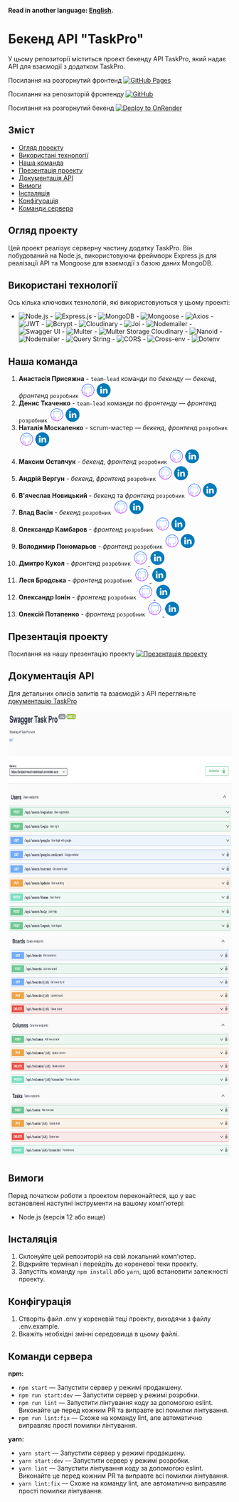 **Read in another language: [English](README.md).**

# Бекенд API "TaskPro"

У цьому репозиторії міститься проект бекенду API TaskPro, який надає API для взаємодії з додатком TaskPro.

Посилання на розгорнутий фронтенд [![GitHub Pages](https://img.shields.io/badge/Deploy-GitHub%20Pages-blue?style=for-the-badge&logo=github)](https://tkachenko01001.github.io/project-REACT_NODE/)

Посилання на репозиторій фронтенду [![GitHub](https://img.shields.io/badge/Repository-GitHub-green?style=for-the-badge&logo=github)](https://github.com/Tkachenko01001/project-REACT_NODE)

Посилання на розгорнутий бекенд [![Deploy to OnRender](https://img.shields.io/badge/Deploy-onRender-indigo?style=for-the-badge)](https://project-react-node-back.onrender.com/)

## Зміст

- [Огляд проекту](#огляд-проекту)
- [Використані технології](#використані-технології)
- [Наша команда](#наша-команда)
- [Презентація проекту](#презентація-проекту)
- [Документація API](#документація-api)
- [Вимоги](#вимоги)
- [Інсталяція](#інсталяція)
- [Конфігурація](#конфігурація)
- [Команди сервера](#команди-сервера)

## Огляд проекту

Цей проект реалізує серверну частину додатку TaskPro. Він побудований на Node.js, використовуючи фреймворк Express.js для реалізації API та Mongoose для взаємодії з базою даних MongoDB.

## Використані технології

Ось кілька ключових технологій, які використовуються у цьому проекті:

- ![Node.js](https://img.shields.io/badge/Node.js-14-green) - ![Express.js](https://img.shields.io/badge/Express.js-4.18-blue) - ![MongoDB](https://img.shields.io/badge/MongoDB-4.4-lightgreen) - ![Mongoose](https://img.shields.io/badge/Mongoose-7.4-orange) - ![Axios](https://img.shields.io/badge/Axios-1.4-red) - ![JWT](https://img.shields.io/badge/JSON%20Web%20Token-9.0-yellow) - ![Bcrypt](https://img.shields.io/badge/Bcrypt-5.1-purple) - ![Cloudinary](https://img.shields.io/badge/Cloudinary-1.40-brightgreen) - ![Joi](https://img.shields.io/badge/Joi-17.9-lightblue) - ![Nodemailer](https://img.shields.io/badge/Nodemailer-6.9-mediumorchid) - ![Swagger UI](https://img.shields.io/badge/Swagger%20UI-5.0-maroon) - ![Multer](https://img.shields.io/badge/Multer-1.4.5--lts.1-teal) - ![Multer Storage Cloudinary](https://img.shields.io/badge/Multer%20Storage%20Cloudinary-4.0-navy) - ![Nanoid](https://img.shields.io/badge/Nanoid-3.3.4-orange) - ![Nodemailer](https://img.shields.io/badge/Nodemailer-6.9-moccasin) - ![Query String](https://img.shields.io/badge/Query%20String-7.0-turquoise) - ![CORS](https://img.shields.io/badge/CORS-2.8-indigo) - ![Cross-env](https://img.shields.io/badge/Cross--env-7.0-palevioletred) - ![Dotenv](https://img.shields.io/badge/Dotenv-16.3-skyblue)

## Наша команда

 1. **Анастасія Присяжна** - `team-lead` команди по _бекенду_ — _бекенд_, _фронтенд_ ``розробник`` <a href="https://github.com/Anastasia-front"><img src='./images/github.png' alt="Репозиторій GitHub" width="35" height="35"></a><a href="https://www.linkedin.com/in/anastasiia-prysiazhnaia"><img src='./images/linkedin.png' alt="Профіль LinkedIn"  width="35" height="35"></a>
2. **Денис Ткаченко** - `team-lead` команди по _фронтенду_ — _фронтенд_ `розробник` <a href="https://github.com/Tkachenko01001"><img src='./images/github.png' alt="Репозиторій GitHub" width="35" height="35"></a><a href="https://www.linkedin.com/in/denis-tkachenko-developer/"><img src='./images/linkedin.png' alt="Профіль LinkedIn"  width="35" height="35"></a>
3. **Наталія Москаленко** - scrum-мастер — _бекенд_, _фронтенд_ `розробник` <a href="https://github.com/Nataly-Moskalenko"><img src='./images/github.png' alt="Репозиторій GitHub" width="35" height="35"></a><a href="https://www.linkedin.com/in/nataly-moskalenko/"><img src='./images/linkedin.png' alt="Профіль LinkedIn"  width="35" height="35"></a>
4. **Максим Остапчук** - _бекенд_, _фронтенд_ `розробник` <a href="https://github.com/gadgetadd"><img src='./images/github.png' alt="Репозиторій GitHub" width="35" height="35"></a><a href='https://www.linkedin.com/in/maksym-ostapchukk/'><img src='./images/linkedin.png' alt="Профіль LinkedIn"  width="35" height="35"></a>
5. **Андрій Вергун** - _бекенд_, _фронтенд_ `розробник` <a href="https://github.com/Andrii-Verhun"><img src='./images/github.png' alt="Репозиторій GitHub" width="35" height="35"></a><a href="https://www.linkedin.com/in/andrii-verhun/"><img src='./images/linkedin.png' alt="Профіль LinkedIn"  width="35" height="35"></a>
6. **В'ячеслав Новицький** - _бекенд_ та _фронтенд_ `розробник` <a href="https://github.com/W-Novytskyi"><img src='./images/github.png' alt="Репозиторій GitHub" width="35" height="35"></a><a href="https://www.linkedin.com/in/viacheslav-novytskyi-22a26b278/"><img src='./images/linkedin.png' alt="Профіль LinkedIn"  width="35" height="35"></a>
7. **Влад Васін** - _бекенд_ `розробник` <a href="https://github.com/Sldvld"><img src='./images/github.png' alt="Репозиторій GitHub" width="35" height="35"></a><a href="https://www.linkedin.com/in/"><img src='./images/linkedin.png' alt="Профіль LinkedIn"  width="35" height="35"></a>
8. **Олександр Камбаров** - _фронтенд_ `розробник` <a href="https://github.com/OleksandrKambarov"><img src='./images/github.png' alt="Репозиторій GitHub" width="35" height="35"></a><a href="https://www.linkedin.com/in/oleksandrkambarov/"><img src='./images/linkedin.png' alt="Профіль LinkedIn"  width="35" height="35"></a>
9. **Володимир Пономарьов** - _фронтенд_ `розробник` <a href="https://github.com/ripper3061"><img src='./images/github.png' alt="Репозиторій GitHub" width="35" height="35"></a><a href="https://www.linkedin.com/in/volodymyr-ponomarov/"><img src='./images/linkedin.png' alt="Профіль LinkedIn"  width="35" height="35"></a>
10. **Дмитро Кукол** - _фронтенд_ `розробник` <a href="https://github.com/demonsys"> <img src='./images/github.png' alt="Репозиторій GitHub" width="35" height="35"> </a> <a href="https://www.linkedin.com/in/denis-tkachenko-developer/"> <img src='./images/linkedin.png' alt="Профіль LinkedIn"  width="35" height="35"> </a>
11. **Леся Бродська** - _фронтенд_ `розробник` <a href="https://github.com/Lesya-Brodskaya"> <img src='./images/github.png' alt="Репозиторій GitHub" width="35" height="35"> </a> <a href="https://www.linkedin.com/in/lesia-brodska/"> <img src='./images/linkedin.png' alt="Профіль LinkedIn"  width="35" height="35"> </a>
12. **Олександр Іонін** - _фронтенд_ `розробник` <a href="https://github.com/Ionytch"> <img src='./images/github.png' alt="Репозиторій GitHub" width="35" height="35"> </a> <a href="https://www.linkedin.com/in/oleksandr-ionin-225aa61b4/"> <img src='./images/linkedin.png' alt="Профіль LinkedIn"  width="35" height="35"> </a>
13. **Олексій Потапенко** - _фронтенд_ `розробник` <a href="https://github.com/gambel1"> <img src='./images/github.png' alt="Репозиторій GitHub" width="35" height="35"> </a> <a href="https://www.linkedin.com/in/alexpotapenko/"> <img src='./images/linkedin.png' alt="Профіль LinkedIn"  width="35" height="35"> </a>


## Презентація проекту
Посилання на нашу презентацію проекту [![Презентація проекту](https://img.shields.io/badge/bug-busters-darkslategray?style=for-the-badge)](https://docs.google.com/presentation/d/1MTGJwpG5kNE_zFHPRGo0qjaKO7gitRCC/edit?usp=sharing&ouid=106478031856412069122&rtpof=true&sd=true)

## Документація API

Для детальних описів запитів та взаємодій з API перегляньте [документацію TaskPro](https://project-react-node-back.onrender.com/api-docs)

<img src="./images/users.png" alt="Документація API TaskPro для користувачів" width="900" height="500">
<img src="./images/boards-columns-tasks.png" alt="Документація API TaskPro для дошок-колонок-завдань" width="900" height="500">

## Вимоги

Перед початком роботи з проектом переконайтеся, що у вас встановлені наступні інструменти на вашому комп'ютері:

- Node.js (версія 12 або вище)

## Інсталяція

1. Склонуйте цей репозиторій на свій локальний комп'ютер.
2. Відкрийте термінал і перейдіть до кореневої теки проекту.
3. Запустіть команду `npm install` або `yarn`, щоб встановити залежності проекту.

## Конфігурація

1. Створіть файл .env у кореневій теці проекту, виходячи з файлу .env.example.
2. Вкажіть необхідні змінні середовища в цьому файлі.

## Команди сервера

**npm:**

- `npm start` — Запустити сервер у режимі продакшену.
- `npm run start:dev` — Запустити сервер у режимі розробки.
- `npm run lint` — Запустити лінтування коду за допомогою eslint. Виконайте це перед кожним PR та виправте всі помилки лінтування.
- `npm run lint:fix` — Схоже на команду lint, але автоматично виправляє прості помилки лінтування.

**yarn:**

- `yarn start` — Запустити сервер у режимі продакшену.
- `yarn start:dev` — Запустити сервер у режимі розробки.
- `yarn lint` — Запустити лінтування коду за допомогою eslint. Виконайте це перед кожним PR та виправте всі помилки лінтування.
- `yarn lint:fix` — Схоже на команду lint, але автоматично виправляє прості помилки лінтування.


